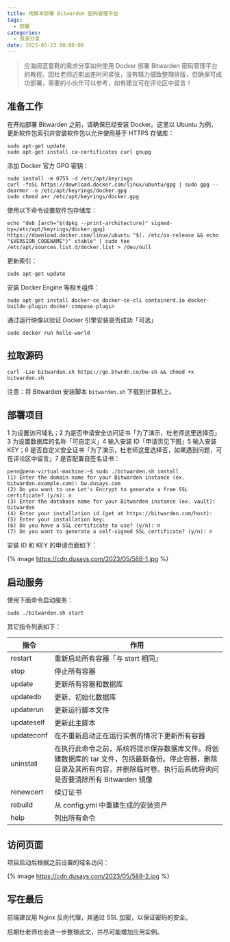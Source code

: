 ```yaml
---
title: 用脚本部署 Bitwarden 密码管理平台
tags:
  - 部署
categories:
  - 资源分享
date: 2023-05-23 00:00:00
---
```


> 应海阔蓝童鞋的需求分享如何使用 Docker 部署 Bitwarden 密码管理平台的教程。因杜老师近期出差时间紧张，没有精力细致整理排版，但确保可成功部署，需要的小伙伴可以参考，如有建议可在评论区中留言！

<!-- more -->

## 准备工作

在开始部署 Bitwarden 之前，请确保已经安装 Docker。这里以 Ubuntu 为例，更新软件包索引并安装软件包以允许使用基于 HTTPS 存储库：

```
sudo apt-get update
sudo apt-get install ca-certificates curl gnupg
```

添加 Docker 官方 GPG 密钥：

```
sudo install -m 0755 -d /etc/apt/keyrings
curl -fsSL https://download.docker.com/linux/ubuntu/gpg | sudo gpg --dearmor -o /etc/apt/keyrings/docker.gpg
sudo chmod a+r /etc/apt/keyrings/docker.gpg
```

使用以下命令设置软件包存储库：

```
echo "deb [arch="$(dpkg --print-architecture)" signed-by=/etc/apt/keyrings/docker.gpg] https://download.docker.com/linux/ubuntu "$(. /etc/os-release && echo "$VERSION_CODENAME")" stable" | sudo tee /etc/apt/sources.list.d/docker.list > /dev/null
```

更新索引：

```
sudo apt-get update
```

安装 Docker Engine 等相关组件：

```
sudo apt-get install docker-ce docker-ce-cli containerd.io docker-buildx-plugin docker-compose-plugin
```

通过运行映像以验证 Docker 引擎安装是否成功「可选」

```
sudo docker run hello-world
```

## 拉取源码

```
curl -Lso bitwarden.sh https://go.btwrdn.co/bw-sh && chmod +x bitwarden.sh
```

注意：将 Bitwarden 安装脚本 `bitwarden.sh` 下载到计算机上。

## 部署项目

1 为设置访问域名；2 为是否申请安全访问证书「为了演示，杜老师这里选择否」3 为设置数据库的名称「可自定义」4 输入安装 ID「申请页见下图」5 输入安装 KEY；6 是否自定义安全证书「为了演示，杜老师这里选择否，如果遇到问题，可在评论区中留言」7 是否配置自签名证书：

```
penn@penn-virtual-machine:~$ sudo ./bitwarden.sh install
(1) Enter the domain name for your Bitwarden instance (ex. bitwarden.example.com): bw.dusays.com
(2) Do you want to use Let's Encrypt to generate a free SSL certificate? (y/n): n
(3) Enter the database name for your Bitwarden instance (ex. vault): bitwarden
(4) Enter your installation id (get at https://bitwarden.com/host): 
(5) Enter your installation key: 
(6) Do you have a SSL certificate to use? (y/n): n
(7) Do you want to generate a self-signed SSL certificate? (y/n): n
```

安装 ID 和 KEY 的申请页面如下：

{% image https://cdn.dusays.com/2023/05/588-1.jpg %}

## 启动服务

使用下面命令启动服务：

```
sudo ./bitwarden.sh start
```

其它指令列表如下：

| 指令 | 作用 |
| - | - |
| restart | 重新启动所有容器「与 start 相同」 |
| stop | 停止所有容器 |
| update | 更新所有容器和数据库 |
| updatedb | 更新、初始化数据库 |
| updaterun | 更新运行脚本文件 |
| updateself | 更新此主脚本 |
| updateconf | 在不重新启动正在运行实例的情况下更新所有容器 |
| uninstall | 在执行此命令之前，系统将提示保存数据库文件。将创建数据库的 tar 文件，包括最新备份。停止容器，删除目录及其所有内容，并删除临时卷。执行后系统将询问是否要清除所有 Bitwarden 镜像 |
| renewcert | 续订证书 |
| rebuild | 从 config.yml 中重建生成的安装资产 |
| help | 列出所有命令 |

## 访问页面

项目启动后根据之前设置的域名访问：

{% image https://cdn.dusays.com/2023/05/588-2.jpg %}

## 写在最后

前端建议用 Nginx 反向代理，并通过 SSL 加密，以保证密码的安全。

后期杜老师也会进一步整理此文，并尽可能增加应用实例。